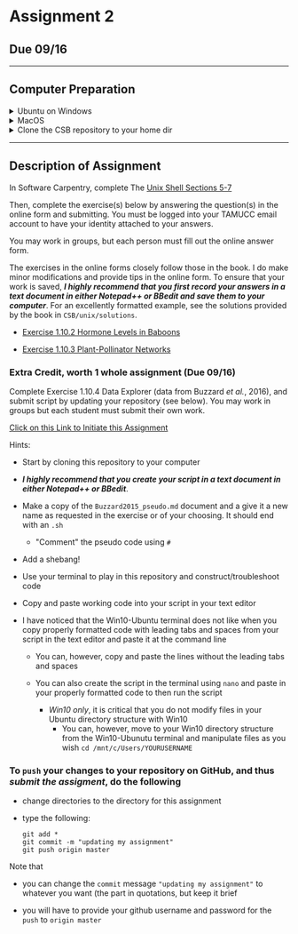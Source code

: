 # Assignment 2 

## Due 09/16

---

## Computer Preparation

<details><summary>Ubuntu on Windows</summary>
<p>

  * If the Windows Terminal or Ubuntu app are not installed, then follow [these instructions](https://github.com/cbirdlab/wlsUBUNTU_settings/blob/master/README.md)
  
  * Open an Ubuntu window in Windows Terminal.  _We will not use `gitbash` unless you can't get Ubuntu running._ After logging in, You are in your home directory. 
     
  * It's always a good idea to keep your apps in `Ubuntu` up to date. _The first time you do this, it could take a long time to finish. After that, if you do this when you log in, it should go quickly._
    ```bash
    sudo apt update
    sudo apt upgrade
    ```
    

</p>
</details>

<details><summary>MacOS</summary>
<p>
 
  * Open a terminal window
  
  * If you haven't already, install [homebrew](https://brew.sh/).  You will be able to use homebrew to install linux software, such as `tree`, which is used in the slide show.
  

</p>
</details>

  
<details><summary>Clone the CSB repository to your home dir</summary>
<p>

We will use the [open source files that accompany the CSB text book](https://github.com/tamucc-comp-bio-2022/CSB) in lectures and assignments.

If the `CSB` directory does not exist in your home directory (check with `ls`), then run the following code to clone the [`CSB` repository](https://github.com/tamucc-comp-bio-2022/CSB) into your home directory:

1. Open a terminal window
	* For Win laptops, use `Windows Terminal` to open Ubunutu.  
	* For Mac laptops, open your `Terminal`.
	
2. Run the code line by line in the code block below 
```bash
# check that you're in home dir, you should be there when you log in
pwd

# if you are not in your home dir, then move there
cd ~

# if pwd does not return `/home/yourusername` then let Dr. Bird know
pwd

# clone the CSB repository to your home dir
git clone git@github.com:tamucc-comp-bio-2022/CSB.git
```

The repository is named CSB, and it contains all of the example files and directories necessary to conduct the exercises in the text book.

</p>
</details>

---
## Description of Assignment

In Software Carpentry, complete The [Unix Shell Sections 5-7](https://swcarpentry.github.io/shell-novice/)

Then, complete the exercise(s) below by answering the question(s) in the online form and submitting.  You must be logged into your TAMUCC email account to have your identity attached to your answers. 

You may work in groups, but each person must fill out the online answer form.

The exercises in the online forms closely follow those in the book.  I do make minor modifications and provide tips in the online form.  To ensure that your work is saved, **_I highly recommend that you first record your answers in a text document in either Notepad++ or BBedit and save them to your computer_**.  For an excellently formatted example, see the solutions provided by the book in `CSB/unix/solutions`. 

* [Exercise 1.10.2 Hormone Levels in Baboons](https://forms.office.com/Pages/ResponsePage.aspx?id=8frLNKZngUepylFOslULZlFZdbyVx8RLiPt1GobhHnlUQldJQTVHMTlYMFVYTkhZSDBZR1A0Q1E2Ny4u)

* [Exercise 1.10.3 Plant-Pollinator Networks](https://forms.office.com/Pages/ResponsePage.aspx?id=8frLNKZngUepylFOslULZlFZdbyVx8RLiPt1GobhHnlUMlpVSUQ0U1hTSFZERDE1WUdZWjRYUlhaWi4u)


### Extra Credit, worth 1 whole assignment (Due 09/16)  

Complete Exercise 1.10.4 Data Explorer (data from Buzzard *et al.*, 2016), and submit script by updating your repository (see below). You may work in groups but each student must submit their own work.

[Click on this Link to Initiate this Assignment](https://classroom.github.com/a/KOJfQMtL)

Hints:

* Start by cloning this repository to your computer

* **_I highly recommend that you create your script in a text document in either Notepad++ or BBedit_**.  

* Make a copy of the `Buzzard2015_pseudo.md` document and a give it a new name as requested in the exercise or of your choosing.  It should end with an `.sh`

  * "Comment" the pseudo code using `#`
  
* Add a shebang!

* Use your terminal to play in this repository and construct/troubleshoot code

* Copy and paste working code into your script in your text editor

* I have noticed that the Win10-Ubuntu terminal does not like when you copy properly formatted code with leading tabs and spaces from your script in the text editor and paste it at the command line

  * You can, however, copy and paste the lines without the leading tabs and spaces
  
  * You can also create the script in the terminal using `nano` and paste in your properly formatted code to then run the script
  
    * _*Win10 only*_, it is critical that you do not modify files in your Ubuntu directory structure with Win10
	  * You can, however, move to your Win10 directory structure from the Win10-Ubunutu terminal and manipulate files as you wish `cd /mnt/c/Users/YOURUSERNAME`

### To `push` your changes to your repository on GitHub, and thus *_submit the assigment_*, do the following

* change directories to the directory for this assignment

* type the following:

	```
	git add *
	git commit -m "updating my assignment"
	git push origin master
	```

Note that 
* you can change the `commit` message `"updating my assignment"` to whatever you want (the part in quotations, but keep it brief

* you will have to provide your github username and password for the `push` to `origin master`
